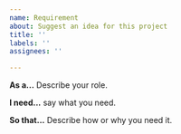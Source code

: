 ```yaml
---
name: Requirement
about: Suggest an idea for this project
title: ''
labels: ''
assignees: ''

---
```


**As a...**
Describe your role.

**I need...**
say what you need.

**So that...**
Describe how or why you need it.
